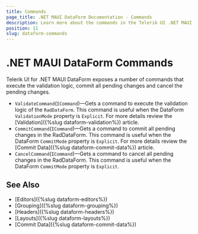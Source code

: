 ```yaml
---
title: Commands
page_title: .NET MAUI DataForm Documentation - Commands
description: Learn more about the commands in the Telerik UI .NET MAUI DataForm control.
position: 11
slug: dataform-commands
---
```


# .NET MAUI DataForm Commands

Telerik UI for .NET MAUI DataForm exposes a number of commands that execute the validation logic, commit all pending changes and cancel the pending changes.

* `ValidateCommand`(`ICommand`)&mdash;Gets a command to execute the validation logic of the `RadDataForm`. This command is useful when the DataForm `ValidationMode` property is `Explicit`. For more details review the [Validation]({%slug dataform-validation%}) article.
* `CommitCommand`(`ICommand`)&mdash;Gets a command to commit all pending changes in the RadDataForm. This command is useful when the DataForm `CommitMode` property is `Explicit`. For more details review the [Commit Data]({%slug dataform-commit-data%}) article.
* `CancelCommand`(`ICommand`)&mdash;Gets a command to cancel all pending changes in the RadDataForm. This command is useful when the DataForm `CommitMode` property is `Explicit`.
     

## See Also

- [Editors]({%slug dataform-editors%})
- [Grouping]({%slug dataform-grouping%})
- [Headers]({%slug dataform-headers%})
- [Layouts]({%slug dataform-layouts%})
- [Commit Data]({%slug dataform-commit-data%})